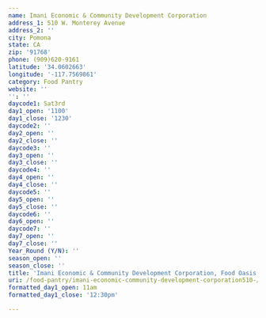 ```yaml
---
name: Imani Economic & Community Development Corporation
address_1: 510 W. Monterey Avenue
address_2: ''
city: Pomona
state: CA
zip: '91768'
phone: (909)620-9161
latitude: '34.0602663'
longitude: '-117.7569861'
category: Food Pantry
website: ''
'': ''
daycode1: Sat3rd
day1_open: '1100'
day1_close: '1230'
daycode2: ''
day2_open: ''
day2_close: ''
daycode3: ''
day3_open: ''
day3_close: ''
daycode4: ''
day4_open: ''
day4_close: ''
daycode5: ''
day5_open: ''
day5_close: ''
daycode6: ''
day6_open: ''
daycode7: ''
day7_open: ''
day7_close: ''
Year_Round (Y/N): ''
season_open: ''
season_close: ''
title: 'Imani Economic & Community Development Corporation, Food Oasis Los Angeles'
uri: /food-pantry/imani-economic-community-development-corporation510-/
formatted_day1_open: 11am
formatted_day1_close: '12:30pm'

---
```

